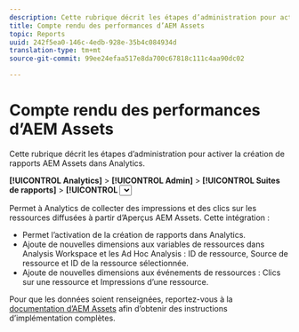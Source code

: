 ```yaml
---
description: Cette rubrique décrit les étapes d’administration pour activer la création de rapports AEM Assets dans Analytics.
title: Compte rendu des performances d’AEM Assets
topic: Reports
uuid: 242f5ea0-146c-4edb-928e-35b4c084934d
translation-type: tm+mt
source-git-commit: 99ee24efaa517e8da700c67818c111c4aa90dc02

---
```



# Compte rendu des performances d’AEM Assets

Cette rubrique décrit les étapes d’administration pour activer la création de rapports AEM Assets dans Analytics.

**[!UICONTROL Analytics]** > **[!UICONTROL Admin]** > **[!UICONTROL Suites de rapports]** > **[!UICONTROL <select report suite>]** > **[!UICONTROL Modifier les paramètres]** > **[!UICONTROL AEM]** > **[!UICONTROL Création de rapports AEM Assets]**

Permet à Analytics de collecter des impressions et des clics sur les ressources diffusées à partir d’Aperçus AEM Assets. Cette intégration :

* Permet l’activation de la création de rapports dans Analytics.
* Ajoute de nouvelles dimensions aux variables de ressources dans Analysis Workspace et les Ad Hoc Analysis : ID de ressource, Source de ressource et ID de la ressource sélectionnée.
* Ajoute de nouvelles dimensions aux événements de ressources : Clics sur une ressource et Impressions d’une ressource.

Pour que les données soient renseignées, reportez-vous à la [documentation d’AEM Assets](https://helpx.adobe.com/fr/experience-manager/6-2/assets/using/touch-ui-asset-insights.html) afin d’obtenir des instructions d’implémentation complètes.
